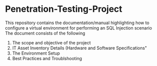 # Penetration-Testing-Project
This repository contains the documentation/manual highlighting how to configure a virtual environment for performing an SQL Injection scenario
The document consists of the following
1. The scope and objective of the project
2. IT Asset Inventory Details (Hardware and Software Specifications"
3. The Environment Setup
4. Best Practices and Troublshooting
   
